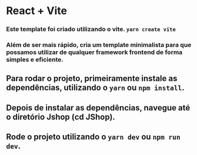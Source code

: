 # React + Vite

### Este template foi criado utilizando o vite. `yarn create vite`
### Além de ser mais rápido, cria um template minimalista para que possamos utilizar de qualquer framework frontend de forma simples e eficiente.

## Para rodar o projeto, primeiramente instale as dependências, utilizando o `yarn` ou `npm install`.
## Depois de instalar as dependências, navegue até o diretório Jshop (cd JShop).
## Rode o projeto utilizando o `yarn dev` ou `npm run dev`.
